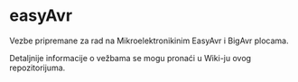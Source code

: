 # easyAvr
Vezbe pripremane za rad na Mikroelektronikinim EasyAvr i BigAvr plocama. 

Detaljnije informacije o vežbama se mogu pronaći u Wiki-ju ovog repozitorijuma.
